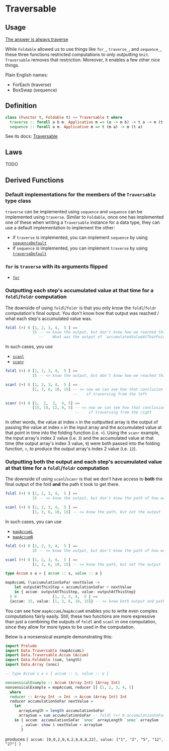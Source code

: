 # Traversable

## Usage

[The answer is always traverse](https://twitter.com/blouerat/status/867278331779198976)

While `Foldable` allowed us to use things like `for_`, `traverse_`, and `sequence_`, these three functions restricted computations to only outputting `Unit`. `Traversable` removes that restriction. Moreover, it enables a few other nice things.

Plain English names:
- ForEach (traverse)
- BoxSwap (sequence)

## Definition

```purescript
class (Functor t, Foldable t) <= Traversable t where
  traverse :: forall a b m. Applicative m => (a -> m b) -> t a -> m (t b)
  sequence :: forall a m. Applicative m => t (m a) -> m (t a)
```

See its docs: [Traversable](https://pursuit.purescript.org/packages/purescript-foldable-traversable/docs/Data.Traversable)

## Laws

TODO

## Derived Functions

### Default implementations for the members of the `Traversable` type class

`traverse` can be implemented using `sequence` and `sequence` can be implemented using `traverse`. Similar to `Foldable`, once one has implemented one of these when writing a `Traversable` instance for a data type, they can use a default implementation to implement the other:
- if `traverse` is implemented, you can implement `sequence` by using [`sequenceDefault`](https://pursuit.purescript.org/packages/purescript-foldable-traversable/docs/Data.Traversable#v:sequenceDefault)
- if `sequence` is implemented, you can implement `traverse` by using [`traverseDefault`](https://pursuit.purescript.org/packages/purescript-foldable-traversable/docs/Data.Traversable#v:traverseDefault)

### `for` is `traverse` with its arguments flipped

- [`for`](https://pursuit.purescript.org/packages/purescript-foldable-traversable/docs/Data.Traversable#v:for)

### Outputting each step's accumulated value at that time for a `foldl`/`foldr` computation

The downside of using `foldl`/`foldr` is that you only know the `foldl`/`foldr` computation's final output. You don't know how that output was reached / what each step's accumulated value was.

```purescript
foldl (+) 0 [1, 2, 3, 4,  5 ] ==
            15 -- <= know the output, but don't know how we reached that conclusion
               --    What was the output of `accumulatedValueAtThatPoint + 2`?
```

In such cases, you use
- [`scanl`](https://pursuit.purescript.org/packages/purescript-foldable-traversable/docs/Data.Traversable#v:scanl)
- [`scanr`](https://pursuit.purescript.org/packages/purescript-foldable-traversable/docs/Data.Traversable#v:scanr)

```purescript
foldl (+) 0 [1, 2, 3, 4,  5 ] ==
            15 -- <= know the output, but don't know how we reached that conclusion

scanl (+) 0 [1, 2, 3, 4,  5 ] ==
            [1, 3, 6, 10, 15] -- <= now we can see how that conclusion was reached
                              --    if traversing from the left

scanr (+) 0 [1,  2,  3,  4, 5] ==
            [15, 14, 12, 9, 5] -- <= now we can see how that conclusion was reached
                               --    if traversing from the right
```

In other words, the value at index `n` in the outtputted array is the output of passing the value at index `n` in the input array and the accumulated value at that point in time into the folding function (i.e. `+`). Using the `scanr` example, the input array's index 2 value (i.e. `3`) and the accumulated value at that time (the output array's index 3 value, `9`) were both passed into the folding function, `+`, to produce the output array's index 2 value (i.e. `12`).

### Outputting **both** the output **and** each step's accumulated value at that time for a `foldl`/`foldr` computation

The downside of using `scanl`/`scanr` is that we don't have access to **both** the final output of the fold **and** the path it took to get there.

```purescript
foldl (+) 0 [1, 2, 3, 4,  5 ] ==
            15 -- <= know the output, but don't know the path of how we got there

scanl (+) 0 [1, 2, 3, 4,  5 ] ==
            [1, 3, 6, 10, 15] -- <= know the path, but not the output
```

In such cases, you can use
- [`mapAccumL`](https://pursuit.purescript.org/packages/purescript-foldable-traversable/docs/Data.Traversable#v:mapAccumL)
- [`mapAccumR`](https://pursuit.purescript.org/packages/purescript-foldable-traversable/docs/Data.Traversable#v:mapAccumR)

```purescript
foldl (+) 0 [1, 2, 3, 4,  5 ] ==
            15 -- <= know the output, but don't know the path of how we got there

scanl (+) 0 [1, 2, 3, 4,  5 ] ==
            [1, 3, 6, 10, 15] -- <= know the path, but not the output

type Accum s a = { accum :: s, value :: a }

mapAccumL (\accumulationSoFar nextValue ->
    let outputAtThisStep = accumulationSoFar + nextValue
    in { accum: outputAtThisStep, value: outputAtThisStep}
  ) 0                [1, 2, 3, 4,  5 ] ==
  {accum: 15, value: [1, 3, 6, 10, 15]} -- <= know both output and path
```

You can see how `mapAccumL`/`mapAccumR` enables you to write even complex computations fairly easily. Still, these two functions are more expressive than just a combining the outputs of `foldl` and `scanl` in one computation, since they allow for more types to be used in the computation.

Below is a nonsensical example demonstrating this:
```purescript
import Prelude
import Data.Traversable (mapAccumL)
import Data.Traversable.Accum (Accum)
import Data.Foldable (sum, length)
import Data.Array (snoc)

-- type Accum s a = { accum :: s, value :: a }

nonsensicalExample :: Accum (Array Int) (Array Int)
nonsensicalExample = mapAccumL reducer [] [1, 2, 3, 4, 5]
  where
  reducer :: Array Int -> Int -> Accum (Array Int) Int
  reducer accumulationSoFar nextValue =
    let
      arrayLength = length accumulationSoFar
      arraySum = sum accumulationSoFar -- foldl (+) 0 accumulationSoFar
    in { accum: accumulationSoFar `snoc` arrayLength `snoc` arraySum
       , value: show $ nextValue + arraySum
       }
```
produces `{ accum: [0,0,2,0,4,2,6,8,8,22], value: ["1", "2", "5", "12", "27"] }`
